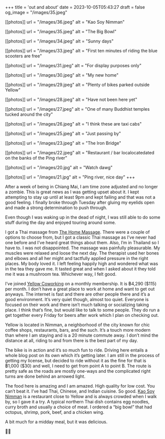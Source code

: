 +++
title = 'out and about'
date = 2023-10-05T05:43:27
draft = false
og_image = "/images/35.jpeg"

[[photos]]
  url = "/images/36.jpeg"
  alt = "Kao Soy Nimman"

[[photos]]
  url = "/images/35.jpeg"
  alt = "The Big Bowl"

[[photos]]
  url = "/images/34.jpeg"
  alt = "Sunny days"

[[photos]]
  url = "/images/33.jpeg"
  alt = "First ten minutes of riding the blue scooters are free"

[[photos]]
  url = "/images/31.jpeg"
  alt = "For display purposes only"

[[photos]]
  url = "/images/30.jpeg"
  alt = "My new home"

[[photos]]
  url = "/images/29.jpeg"
  alt = "Plenty of bikes parked outside Yellow"

[[photos]]
  url = "/images/28.jpeg"
  alt = "Have not been here yet"

[[photos]]
  url = "/images/27.jpeg"
  alt = "One of many Buddhist temples tucked around the city"

[[photos]]
  url = "/images/26.jpeg"
  alt = "I think these are taxi cabs"

[[photos]]
  url = "/images/25.jpeg"
  alt = "Just passing by"

[[photos]]
  url = "/images/23.jpeg"
  alt = "The Iron Bridge"

[[photos]]
  url = "/images/22.jpeg"
  alt = "Restaurant / bar localocatedated on the banks of the Ping river"

[[photos]]
  url = "/images/20.jpg"
  alt = "Watch dawg"

[[photos]]
  url = "/images/21.jpg"
  alt = "Ping river, nice day"
+++

After a week of being in Chiang Mai, I am time zone adjusted and no longer a zombie. This is great news as I was getting upset about it. I kept attempting to stay up until at least 9pm and kept failing and that was not a good feeling. I finally broke through Tuesday after gluing my eyelids open and made a strong determination to push through.

Even though I was waking up in the dead of night, I was still able to do some stuff during the day and enjoyed touring around some.

I got a Thai massage from [The Home Massage](https://www.thehomemassageandspa.com/). There were a couple of options to choose from, but I got a classic Thai massage as I’ve never had one before and I’ve heard great things about them. Also, I’m in Thailand so I have to. I was not disappointed. The massage was painfully pleasurable. My muscles were relaxed and loose the next day. The therapist used her bones and elbows and all her might and tactfully applied pressure in the right places. My body loved it. I left feeling happily high and wondered what was in the tea they gave me. It tasted great and when I asked about it they told me it was a mushroom tea. Whichever way, I felt good.

I’ve joined [Yellow Coworking](https://www.yellowincubator.com/coworking) on a monthly membership. It is ฿4,290 ($115) per month. I don’t have a great place to work at home and want to get out anyways. The internet is fast and there are other people there and it’s a good environment. It’s very quiet though, almost too quiet. Everyone is focused on their work and there isn’t much talking or socializing taking place. I think that’s fine, but would like to talk to some people. They do run a get together every Friday for beers after work which I plan on checking out.

Yellow is located in Nimman, a neighborhood of the city known for chic coffee shops, restaurants, bars, and the such. It’s a touch more modern than where I am staying and is a 20 minute commute away. I don’t mind the distance at all, riding to and from there is the best part of my day.

The bike is in action and it’s so much fun to ride. Driving here entails a whole blog post on its own which it’s getting later. I am still in the process of getting my license, but decided to ride without it as the fine for that is ฿1,000 ($30) and well, I need to get from point A to point B. The route is pretty safe as the roads are mostly one-ways and the complicated right turns are done behind an arrowed light.

The food here is amazing and I am amazed. High quality for low cost. You can’t beat it. I’ve had Thai, Chinese, and Indian cuisine. So good. [Kao Soy Nimman](https://www.facebook.com/KAOSOYNIMMANCNX/) is a restaurant close to Yellow and is always crowded when I walk by, so I gave it a try. A typical northern Thai dish contains egg noodles, curry broth and usually a choice of meat. I ordered a “big bowl” that had octopus, shrimp, pork, beef, and a chicken wing. 

A bit much for a midday meal, but it was delicious.

💆‍♂️
